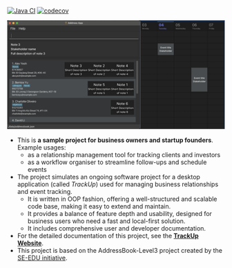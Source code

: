 [![Java CI](https://github.com/AY2425S2-CS2103T-F14-4/tp/actions/workflows/gradle.yml/badge.svg)](https://github.com/AY2425S2-CS2103T-F14-4/tp/actions/workflows/gradle.yml)
[![codecov](https://codecov.io/gh/AY2425S2-CS2103T-F14-4/tp/graph/badge.svg?token=H4Z1Q1GOF6)](https://codecov.io/gh/AY2425S2-CS2103T-F14-4/tp)

![Ui](docs/images/Ui.png)

* This is **a sample project for business owners and startup founders**.<br>
  Example usages:
  * as a relationship management tool for tracking clients and investors
  * as a workflow organiser to streamline follow-ups and schedule events
* The project simulates an ongoing software project for a desktop application (called _TrackUp_) used for managing business relationships and event tracking.
  * It is written in OOP fashion, offering a well-structured and scalable code base, making it easy to extend and maintain.
  * It provides a balance of feature depth and usability, designed for business users who need a fast and local-first solution.
  * It includes comprehensive user and developer documentation.
* For the detailed documentation of this project, see the **[TrackUp Website](https://ay2425s2-cs2103t-f14-4.github.io/tp/)**.
* This project is based on the AddressBook-Level3 project created by the [SE-EDU initiative](https://se-education.org).